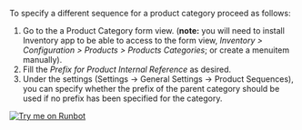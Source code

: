 To specify a different sequence for a product category proceed as
follows:

1.  Go to the a Product Category form view. (**note:** you will need to
    install Inventory app to be able to access to the form view,
    *Inventory \> Configuration \> Products \> Products Categories*; or
    create a menuitem manually).
2.  Fill the *Prefix for Product Internal Reference* as desired.
3.  Under the settings (Settings -\> General Settings -\> Product
    Sequences), you can specify whether the prefix of the parent
    category should be used if no prefix has been specified for the
    category.

[![Try me on Runbot](https://odoo-community.org/website/image/ir.attachment/5784_f2813bd/datas)](https://runbot.odoo-community.org/runbot/135/18.0)
